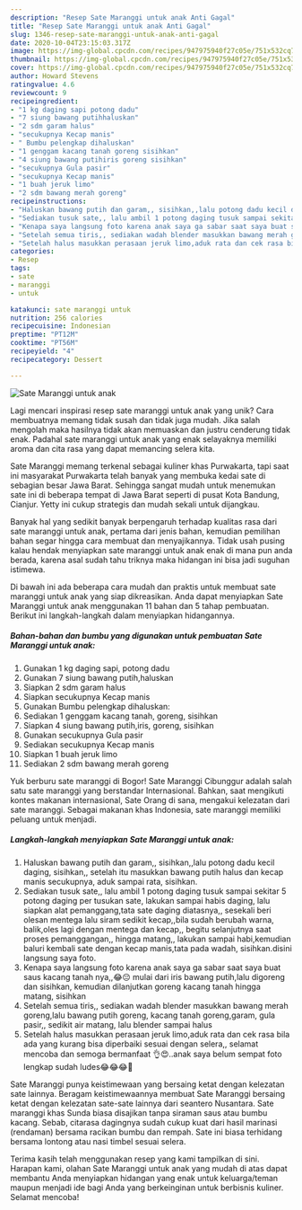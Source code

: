 ```yaml
---
description: "Resep Sate Maranggi untuk anak Anti Gagal"
title: "Resep Sate Maranggi untuk anak Anti Gagal"
slug: 1346-resep-sate-maranggi-untuk-anak-anti-gagal
date: 2020-10-04T23:15:03.317Z
image: https://img-global.cpcdn.com/recipes/947975940f27c05e/751x532cq70/sate-maranggi-untuk-anak-foto-resep-utama.jpg
thumbnail: https://img-global.cpcdn.com/recipes/947975940f27c05e/751x532cq70/sate-maranggi-untuk-anak-foto-resep-utama.jpg
cover: https://img-global.cpcdn.com/recipes/947975940f27c05e/751x532cq70/sate-maranggi-untuk-anak-foto-resep-utama.jpg
author: Howard Stevens
ratingvalue: 4.6
reviewcount: 9
recipeingredient:
- "1 kg daging sapi potong dadu"
- "7 siung bawang putihhaluskan"
- "2 sdm garam halus"
- "secukupnya Kecap manis"
- " Bumbu pelengkap dihaluskan"
- "1 genggam kacang tanah goreng sisihkan"
- "4 siung bawang putihiris goreng sisihkan"
- "secukupnya Gula pasir"
- "secukupnya Kecap manis"
- "1 buah jeruk limo"
- "2 sdm bawang merah goreng"
recipeinstructions:
- "Haluskan bawang putih dan garam,, sisihkan,,lalu potong dadu kecil daging, sisihkan,, setelah itu masukkan bawang putih halus dan kecap manis secukupnya, aduk sampai rata, sisihkan."
- "Sediakan tusuk sate,, lalu ambil 1 potong daging tusuk sampai sekitar 5 potong daging per tusukan sate, lakukan sampai habis daging, lalu siapkan alat pemanggang,tata sate daging diatasnya,, sesekali beri olesan mentega lalu siram sedikit kecap,,bila sudah berubah warna, balik,oles lagi dengan mentega dan kecap,, begitu selanjutnya saat proses pemanggangan,, hingga matang,, lakukan sampai habi,kemudian baluri kembali sate dengan kecap manis,tata pada wadah, sisihkan.disini langsung saya foto."
- "Kenapa saya langsung foto karena anak saya ga sabar saat saya buat saus kacang tanah nya,,😂😔 mulai dari iris bawang putih,lalu digoreng dan sisihkan, kemudian dilanjutkan goreng kacang tanah hingga matang, sisihkan"
- "Setelah semua tiris,, sediakan wadah blender masukkan bawang merah goreng,lalu bawang putih goreng, kacang tanah goreng,garam, gula pasir,, sedikit air matang, lalu blender sampai halus"
- "Setelah halus masukkan perasaan jeruk limo,aduk rata dan cek rasa bila ada yang kurang bisa diperbaiki sesuai dengan selera,, selamat mencoba dan semoga bermanfaat 👌😍..anak saya belum sempat foto lengkap sudah ludes😂😂😂🙏"
categories:
- Resep
tags:
- sate
- maranggi
- untuk

katakunci: sate maranggi untuk 
nutrition: 256 calories
recipecuisine: Indonesian
preptime: "PT12M"
cooktime: "PT56M"
recipeyield: "4"
recipecategory: Dessert

---
```



![Sate Maranggi untuk anak](https://img-global.cpcdn.com/recipes/947975940f27c05e/751x532cq70/sate-maranggi-untuk-anak-foto-resep-utama.jpg)

Lagi mencari inspirasi resep sate maranggi untuk anak yang unik? Cara membuatnya memang tidak susah dan tidak juga mudah. Jika salah mengolah maka hasilnya tidak akan memuaskan dan justru cenderung tidak enak. Padahal sate maranggi untuk anak yang enak selayaknya memiliki aroma dan cita rasa yang dapat memancing selera kita.

Sate Maranggi memang terkenal sebagai kuliner khas Purwakarta, tapi saat ini masyarakat Purwakarta telah banyak yang membuka kedai sate di sebagian besar Jawa Barat. Sehingga sangat mudah untuk menemukan sate ini di beberapa tempat di Jawa Barat seperti di pusat Kota Bandung, Cianjur. Yetty ini cukup strategis dan mudah sekali untuk dijangkau.

Banyak hal yang sedikit banyak berpengaruh terhadap kualitas rasa dari sate maranggi untuk anak, pertama dari jenis bahan, kemudian pemilihan bahan segar hingga cara membuat dan menyajikannya. Tidak usah pusing kalau hendak menyiapkan sate maranggi untuk anak enak di mana pun anda berada, karena asal sudah tahu triknya maka hidangan ini bisa jadi suguhan istimewa.


Di bawah ini ada beberapa cara mudah dan praktis untuk membuat sate maranggi untuk anak yang siap dikreasikan. Anda dapat menyiapkan Sate Maranggi untuk anak menggunakan 11 bahan dan 5 tahap pembuatan. Berikut ini langkah-langkah dalam menyiapkan hidangannya.

<!--inarticleads1-->

##### Bahan-bahan dan bumbu yang digunakan untuk pembuatan Sate Maranggi untuk anak:

1. Gunakan 1 kg daging sapi, potong dadu
1. Gunakan 7 siung bawang putih,haluskan
1. Siapkan 2 sdm garam halus
1. Siapkan secukupnya Kecap manis
1. Gunakan  Bumbu pelengkap dihaluskan:
1. Sediakan 1 genggam kacang tanah, goreng, sisihkan
1. Siapkan 4 siung bawang putih,iris, goreng, sisihkan
1. Gunakan secukupnya Gula pasir
1. Sediakan secukupnya Kecap manis
1. Siapkan 1 buah jeruk limo
1. Sediakan 2 sdm bawang merah goreng


Yuk berburu sate maranggi di Bogor! Sate Maranggi Cibunggur adalah salah satu sate maranggi yang berstandar Internasional. Bahkan, saat mengikuti kontes makanan internasional, Sate Orang di sana, mengakui kelezatan dari sate maranggi. Sebagai makanan khas Indonesia, sate maranggi memiliki peluang untuk menjadi. 

<!--inarticleads2-->

##### Langkah-langkah menyiapkan Sate Maranggi untuk anak:

1. Haluskan bawang putih dan garam,, sisihkan,,lalu potong dadu kecil daging, sisihkan,, setelah itu masukkan bawang putih halus dan kecap manis secukupnya, aduk sampai rata, sisihkan.
1. Sediakan tusuk sate,, lalu ambil 1 potong daging tusuk sampai sekitar 5 potong daging per tusukan sate, lakukan sampai habis daging, lalu siapkan alat pemanggang,tata sate daging diatasnya,, sesekali beri olesan mentega lalu siram sedikit kecap,,bila sudah berubah warna, balik,oles lagi dengan mentega dan kecap,, begitu selanjutnya saat proses pemanggangan,, hingga matang,, lakukan sampai habi,kemudian baluri kembali sate dengan kecap manis,tata pada wadah, sisihkan.disini langsung saya foto.
1. Kenapa saya langsung foto karena anak saya ga sabar saat saya buat saus kacang tanah nya,,😂😔 mulai dari iris bawang putih,lalu digoreng dan sisihkan, kemudian dilanjutkan goreng kacang tanah hingga matang, sisihkan
1. Setelah semua tiris,, sediakan wadah blender masukkan bawang merah goreng,lalu bawang putih goreng, kacang tanah goreng,garam, gula pasir,, sedikit air matang, lalu blender sampai halus
1. Setelah halus masukkan perasaan jeruk limo,aduk rata dan cek rasa bila ada yang kurang bisa diperbaiki sesuai dengan selera,, selamat mencoba dan semoga bermanfaat 👌😍..anak saya belum sempat foto lengkap sudah ludes😂😂😂🙏


Sate Maranggi punya keistimewaan yang bersaing ketat dengan kelezatan sate lainnya. Beragam keistimewaannya membuat Sate Maranggi bersaing ketat dengan kelezatan sate-sate lainnya dari seantero Nusantara. Sate maranggi khas Sunda biasa disajikan tanpa siraman saus atau bumbu kacang. Sebab, citarasa dagingnya sudah cukup kuat dari hasil marinasi (rendaman) bersama racikan bumbu dan rempah. Sate ini biasa terhidang bersama lontong atau nasi timbel sesuai selera. 

Terima kasih telah menggunakan resep yang kami tampilkan di sini. Harapan kami, olahan Sate Maranggi untuk anak yang mudah di atas dapat membantu Anda menyiapkan hidangan yang enak untuk keluarga/teman maupun menjadi ide bagi Anda yang berkeinginan untuk berbisnis kuliner. Selamat mencoba!
